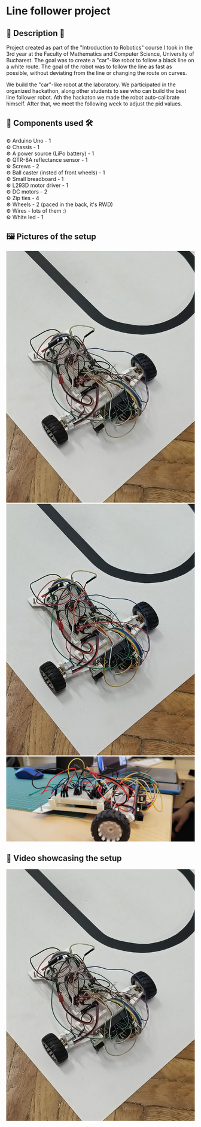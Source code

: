 # Line follower project

## 📒 Description 📖

Project created as part of the "Introduction to Robotics" course I took in the 3rd year at the Faculty of Mathematics and Computer Science, University of Bucharest. The goal was to create a "car"-like robot to follow a black line on a white route. The goal of the robot was to follow the line as fast as possible, without deviating from the line or changing the route on curves.

We build the "car"-like robot at the laboratory.
We participated in the organized hackathon, along other students to see who can build the best line follower robot. Ath the hackaton we made the robot auto-calibrate himself. After that, we meet the following week to adjust the pid values.

## 🧰 Components used 🛠️

⚙️ Arduino Uno - 1\
⚙️ Chassis - 1\
⚙️ A power source (LiPo battery) - 1\
⚙️ QTR-8A reflectance sensor - 1\
⚙️ Screws - 2\
⚙️ Ball caster (insted of front wheels) - 1\
⚙️ Small breadboard - 1\
⚙️ L293D motor driver - 1\
⚙️ DC motors - 2\
⚙️ Zip ties - 4\
⚙️ Wheels - 2 (paced in the back, it's RWD)\
⚙️ Wires - lots of them :)\
⚙️ White led - 1

## 🖼️ Pictures of the setup

![setup_1](./images/setup_image_1.jpg)
![setup_2](./images/setup_image_2.jpg)
![setup_3](./images/setup_image_3.png)

## 🎥 Video showcasing the setup

[![video_showcase](./images/setup_image_1.jpg)](https://youtu.be/PQt3r07lQ-o)

